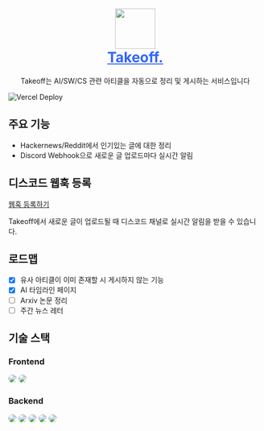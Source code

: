 <h1 align="center" style="border-bottom: none">
    <div>
        <a style="color:#36f" href="https://takeoff-one.vercel.app">
            <img src="/frontend/app/favicon.ico" width="80">
            <br>
            Takeoff.
        </a>
    </div>
</h1>

<p align='center'>
Takeoff는 AI/SW/CS 관련 아티클을 자동으로 정리 및 게시하는 서비스입니다
<p>

![Vercel Deploy](https://deploy-badge.vercel.app/vercel/takeoff-one)

## 주요 기능
- Hackernews/Reddit에서 인기있는 글에 대한 정리
- Discord Webhook으로 새로운 글 업로드마다 실시간 알림

## 디스코드 웹훅 등록
[웹훅 등록하기](https://takeoff-one.vercel.app/webhook)

Takeoff에서 새로운 글이 업로드될 때 디스코드 채널로 실시간 알림을 받을 수 있습니다.

## 로드맵
- [x] 유사 아티클이 이미 존재할 시 게시하지 않는 기능
- [x] AI 타임라인 페이지
- [ ] Arxiv 논문 정리
- [ ] 주간 뉴스 레터

## 기술 스택
### Frontend
<img src="https://img.shields.io/badge/nextjs-000000?style=for-the-badge&logo=nextdotjs&logoColor=white" style="border-radius:10px"> <img src="https://img.shields.io/badge/vercel-000000?style=for-the-badge&logo=vercel&logoColor=white" style="border-radius:10px">

### Backend
<img src="https://img.shields.io/badge/langchain-1C3C3C?style=for-the-badge&logo=langchain&logoColor=white" style="border-radius:10px"> <img src="https://img.shields.io/badge/sqlite-003B57?style=for-the-badge&logo=sqlite&logoColor=white" style="border-radius:10px"> <img src="https://img.shields.io/badge/cloudflare-F38020?style=for-the-badge&logo=cloudflare&logoColor=white" style="border-radius:10px"> <img src="https://img.shields.io/badge/drizzleorm-C5F74F?style=for-the-badge&logo=drizzle&logoColor=black" style="border-radius:10px"> <img src="https://img.shields.io/badge/vitest-6E9F18?style=for-the-badge&logo=vitest&logoColor=white" style="border-radius:10px">